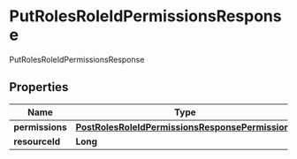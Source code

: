 

# PutRolesRoleIdPermissionsResponse

PutRolesRoleIdPermissionsResponse

## Properties

| Name | Type | Description | Notes |
|------------ | ------------- | ------------- | -------------|
|**permissions** | [**PostRolesRoleIdPermissionsResponsePermissions**](PostRolesRoleIdPermissionsResponsePermissions.md) |  |  [optional] |
|**resourceId** | **Long** |  |  [optional] |




